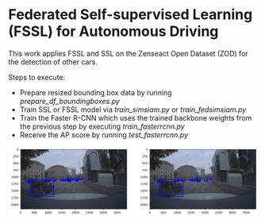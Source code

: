 # Federated Self-supervised Learning (FSSL) for Autonomous Driving

This work applies FSSL and SSL on the Zenseact Open Dataset (ZOD) for the detection of other cars.

Steps to execute:
- Prepare resized bounding box data by running *prepare_df_boundingboxes.py*
- Train SSL or FSSL model via *train_simsiam.py* or *train_fedsimsiam.py*
- Train the Faster R-CNN which uses the trained backbone weights from the previous step by executing *train_fasterrcnn.py*
- Receive the AP score by running *test_fasterrcnn.py*

![alt text](example_prediction/zod_example_predictions.png "Example Prediction")
